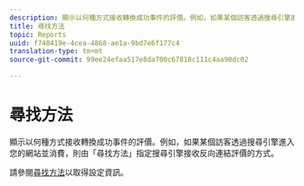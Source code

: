 ```yaml
---
description: 顯示以何種方式接收轉換成功事件的評價。例如，如果某個訪客透過搜尋引擎進入您的網站並消費，則由「尋找方法」指定搜尋引擎接收反向連結評價的方式。
title: 尋找方法
topic: Reports
uuid: f748419e-4cea-4868-ae1a-9bd7e6f177c4
translation-type: tm+mt
source-git-commit: 99ee24efaa517e8da700c67818c111c4aa90dc02

---
```



# 尋找方法

顯示以何種方式接收轉換成功事件的評價。例如，如果某個訪客透過搜尋引擎進入您的網站並消費，則由「尋找方法」指定搜尋引擎接收反向連結評價的方式。

請參閱[尋找方法](/help/admin/admin/finding-methods.md)以取得設定資訊。
